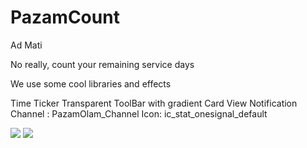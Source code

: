 # PazamCount

Ad Mati 

No really, count your remaining service days

We use some cool libraries and effects 

Time Ticker
Transparent ToolBar with gradient 
Card View
Notification Channel : PazamOlam_Channel
Icon: ic_stat_onesignal_default

<img src="https://dl3.pushbulletusercontent.com/CUxMutZeZCYg9BUWklH20QmIdST72C9Z/Screenshot2.jpg">

<img src="https://dl3.pushbulletusercontent.com/uMTRNdANQNVQLYr3LsNmWLuFydz4yl5w/Screenshot0.jpg">
